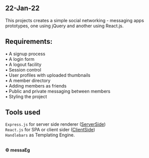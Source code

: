 22-Jan-22
--------------
This projects creates a simple social networking - messaging apps
prototypes, one using jQuery and another using React.js.

Requirements:
---------------
• A signup process<br>
• A login form<br>
• A logout facility<br>
• Session control<br>
• User profiles with uploaded thumbnails<br>
• A member directory<br>
• Adding members as friends<br>
• Public and private messaging between members<br>
• Styling the project<br>

Tools used
-------------------------
<code>Express.js</code> for server side renderer (<a href="\server-side">ServerSide</a>)<br>
<code>React.js</code> for SPA or client sider (<a href="\client-side">ClientSide</a>)<br>
<code>Handlebars</code> as Templating Engine.<br><br>

<span><b>&copy; messaEg</h1></b></span>